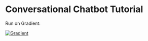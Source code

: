 # Conversational Chatbot Tutorial

Run on Gradient:

[![Gradient](https://assets.paperspace.io/img/gradient-badge.svg)](https://console.paperspace.com/github/gradient-ai/conversational-chatbot-tutorial?machine=Free-GPU)
